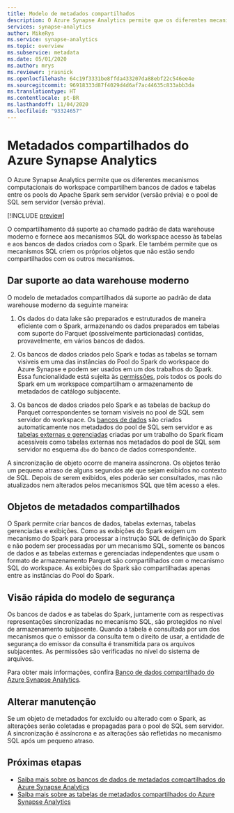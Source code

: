 ```yaml
---
title: Modelo de metadados compartilhados
description: O Azure Synapse Analytics permite que os diferentes mecanismos computacionais do workspace compartilhem bancos de dados e tabelas entre os pools do Apache Spark sem servidor (versão prévia), o pool de SQL sem servidor (versão prévia) e os pools de SQL dedicados.
services: synapse-analytics
author: MikeRys
ms.service: synapse-analytics
ms.topic: overview
ms.subservice: metadata
ms.date: 05/01/2020
ms.author: mrys
ms.reviewer: jrasnick
ms.openlocfilehash: 64c19f3331be8ffda433207da88ebf22c546ee4e
ms.sourcegitcommit: 96918333d87f4029d4d6af7ac44635c833abb3da
ms.translationtype: HT
ms.contentlocale: pt-BR
ms.lasthandoff: 11/04/2020
ms.locfileid: "93324657"
---
```

# <a name="azure-synapse-analytics-shared-metadata"></a>Metadados compartilhados do Azure Synapse Analytics

O Azure Synapse Analytics permite que os diferentes mecanismos computacionais do workspace compartilhem bancos de dados e tabelas entre os pools do Apache Spark sem servidor (versão prévia) e o pool de SQL sem servidor (versão prévia).

[!INCLUDE [preview](../includes/note-preview.md)]

O compartilhamento dá suporte ao chamado padrão de data warehouse moderno e fornece aos mecanismos SQL do workspace acesso às tabelas e aos bancos de dados criados com o Spark. Ele também permite que os mecanismos SQL criem os próprios objetos que não estão sendo compartilhados com os outros mecanismos.

## <a name="support-the-modern-data-warehouse"></a>Dar suporte ao data warehouse moderno

O modelo de metadados compartilhados dá suporte ao padrão de data warehouse moderno da seguinte maneira:

1. Os dados do data lake são preparados e estruturados de maneira eficiente com o Spark, armazenando os dados preparados em tabelas com suporte do Parquet (possivelmente particionadas) contidas, provavelmente, em vários bancos de dados.

2. Os bancos de dados criados pelo Spark e todas as tabelas se tornam visíveis em uma das instâncias do Pool do Spark do workspace do Azure Synapse e podem ser usados em um dos trabalhos do Spark. Essa funcionalidade está sujeita às [permissões](#security-model-at-a-glance), pois todos os pools do Spark em um workspace compartilham o armazenamento de metadados de catálogo subjacente.

3. Os bancos de dados criados pelo Spark e as tabelas de backup do Parquet correspondentes se tornam visíveis no pool de SQL sem servidor do workspace. Os [bancos de dados](database.md) são criados automaticamente nos metadados do pool de SQL sem servidor e as [tabelas externas e gerenciadas](table.md) criadas por um trabalho do Spark ficam acessíveis como tabelas externas nos metadados do pool de SQL sem servidor no esquema `dbo` do banco de dados correspondente. 

<!--[INSERT PICTURE]-->

<!--__Figure 1 -__ Supporting the Modern Data Warehouse Pattern with shared metadata-->

A sincronização de objeto ocorre de maneira assíncrona. Os objetos terão um pequeno atraso de alguns segundos até que sejam exibidos no contexto de SQL. Depois de serem exibidos, eles poderão ser consultados, mas não atualizados nem alterados pelos mecanismos SQL que têm acesso a eles.

## <a name="shared-metadata-objects"></a>Objetos de metadados compartilhados

O Spark permite criar bancos de dados, tabelas externas, tabelas gerenciadas e exibições. Como as exibições do Spark exigem um mecanismo do Spark para processar a instrução SQL de definição do Spark e não podem ser processadas por um mecanismo SQL, somente os bancos de dados e as tabelas externas e gerenciadas independentes que usam o formato de armazenamento Parquet são compartilhados com o mecanismo SQL do workspace. As exibições do Spark são compartilhadas apenas entre as instâncias do Pool do Spark.

## <a name="security-model-at-a-glance"></a>Visão rápida do modelo de segurança

Os bancos de dados e as tabelas do Spark, juntamente com as respectivas representações sincronizadas no mecanismo SQL, são protegidos no nível de armazenamento subjacente. Quando a tabela é consultada por um dos mecanismos que o emissor da consulta tem o direito de usar, a entidade de segurança do emissor da consulta é transmitida para os arquivos subjacentes. As permissões são verificadas no nível do sistema de arquivos.

Para obter mais informações, confira [Banco de dados compartilhado do Azure Synapse Analytics](database.md).

## <a name="change-maintenance"></a>Alterar manutenção

Se um objeto de metadados for excluído ou alterado com o Spark, as alterações serão coletadas e propagadas para o pool de SQL sem servidor. A sincronização é assíncrona e as alterações são refletidas no mecanismo SQL após um pequeno atraso.

## <a name="next-steps"></a>Próximas etapas

- [Saiba mais sobre os bancos de dados de metadados compartilhados do Azure Synapse Analytics](database.md)
- [Saiba mais sobre as tabelas de metadados compartilhados do Azure Synapse Analytics](table.md)

